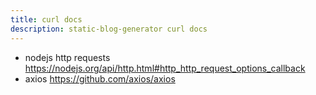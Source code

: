 ```yaml
---
title: curl docs
description: static-blog-generator curl docs
---
```


- nodejs http requests https://nodejs.org/api/http.html#http_http_request_options_callback
- axios https://github.com/axios/axios